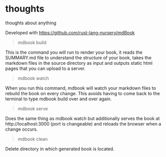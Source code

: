 # thoughts

thoughts about anything

Developed with https://github.com/rust-lang-nursery/mdBook

> mdbook build

This is the command you will run to render your book, it reads the SUMMARY.md file to understand the structure of your book, takes the markdown files in the source directory as input and outputs static html pages that you can upload to a server.

> mdbook watch

When you run this command, mdbook will watch your markdown files to rebuild the book on every change. This avoids having to come back to the terminal to type mdbook build over and over again.

> mdbook serve

Does the same thing as mdbook watch but additionally serves the book at http://localhost:3000 (port is changeable) and reloads the browser when a change occurs.

> mdbook clean

Delete directory in which generated book is located.
